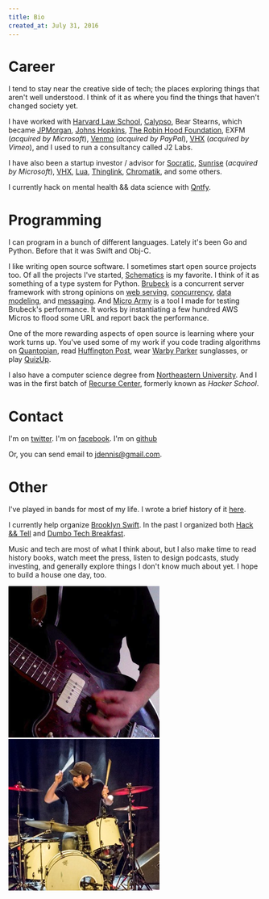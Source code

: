 ```yaml
---
title: Bio
created_at: July 31, 2016
---
```


# Career

I tend to stay near the creative side of tech; the places exploring things that aren't well understood. I think of it as where you find the things that haven't changed society yet.

I have worked with [Harvard Law School](http://law.harvard.edu/), [Calypso](http://calypso.com/), Bear Stearns, which became [JPMorgan](http://www.jpmorgansecurities.com/), [Johns Hopkins](http://www.clsp.jhu.edu/), [The Robin Hood Foundation](http://www.robinhood.org/), EXFM (_acquired by Microsoft_), [Venmo](https://venmo.com/) (_acquired by PayPal_), [VHX](https://www.vhx.tv/) (_acquired by Vimeo_), and I used to run a consultancy called J2 Labs.

I have also been a startup investor / advisor for [Socratic](http://socratic.org/), [Sunrise](https://sunrise.am/) (_acquired by Microsoft_), [VHX](https://www.vhx.tv/), [Lua](http://getlua.com/), [Thinglink](http://thinglink.com/), [Chromatik](https://www.chromatik.com/), and some others.

I currently hack on mental health && data science with [Qntfy](https://qntfy.com).

# Programming

I can program in a bunch of different languages. Lately it's been Go and Python. Before that it was Swift and Obj-C.

I like writing open source software. I sometimes start open source projects too. Of all the projects I've started, [Schematics](https://github.com/schematics/schematics) is my favorite. I think of it as something of a type system for Python. [Brubeck](https://github.com/j2labs/brubeck) is a concurrent server framework with strong opinions on [web serving](http://mongrel2.org/), [concurrency](http://gevent.org/), [data modeling](https://github.com/schematics/schematics), and [messaging](http://zeromq.org/). And [Micro Army](https://github.com/j2labs/microarmy) is a tool I made for testing Brubeck's performance. It works by instantiating a few hundred AWS Micros to flood some URL and report back the performance.

One of the more rewarding aspects of open source is learning where your work turns up. You've used some of my work if you code trading algorithms on [Quantopian](https://www.quantopian.com/), read [Huffington Post](http://www.huffingtonpost.com/), wear [Warby Parker](https://www.warbyparker.com/) sunglasses, or play [QuizUp](https://www.quizup.com/).

I also have a computer science degree from [Northeastern University](http://www.ccs.neu.edu/). And I was in the first batch of [Recurse Center](https://www.recurse.com/), formerly known as _Hacker School_.

# Contact

I'm on [twitter](https://twitter.com/jmsdnns). I'm on [facebook](https://facebook.com/jmsdnns). I'm on [github](https://github.com/jmsdnns)

Or, you can send email to jdennis@gmail.com.

# Other

I've played in bands for most of my life. I wrote a brief history of it [here](/music).

I currently help organize [Brooklyn Swift](http://www.meetup.com/Brooklyn-Swift-Developers/). In the past I organized both [Hack && Tell](http://hackandtell.org/) and [Dumbo Tech Breakfast](https://www.meetup.com/DUMBO-Tech-Breakfast/).

Music and tech are most of what I think about, but I also make time to read history books, watch meet the press, listen to design podcasts, study investing, and generally explore things I don't know much about yet. I hope to build a house one day, too.

![Jazzmaster Avatar](jazzmaster_avatar.png)![Drums Avatar](drums_avatar.jpg)
